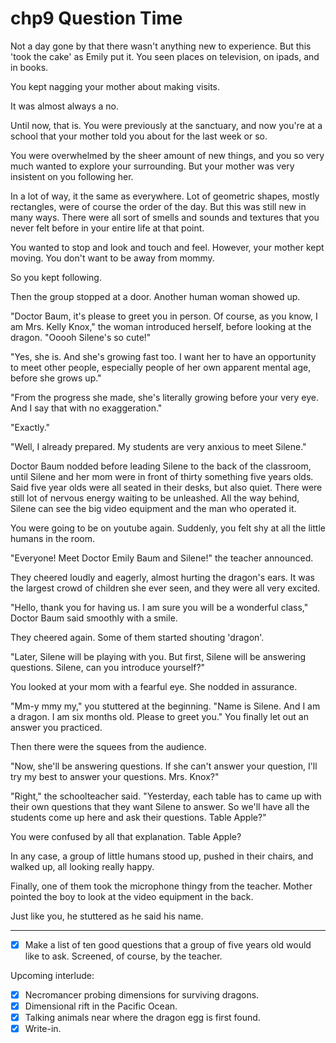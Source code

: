 # **chp9 Question Time**

Not a day gone by that there wasn't anything new to experience. But this 'took the cake' as Emily put it. You seen places on television, on ipads, and in books.

You kept nagging your mother about making visits.

It was almost always a no.

Until now, that is. You were previously at the sanctuary, and now you're at a school that your mother told you about for the last week or so.

You were overwhelmed by the sheer amount of new things, and you so very much wanted to explore your surrounding. But your mother was very insistent on you following her.

In a lot of way, it the same as everywhere. Lot of geometric shapes, mostly rectangles, were of course the order of the day. But this was still new in many ways. There were all sort of smells and sounds and textures that you never felt before in your entire life at that point.

You wanted to stop and look and touch and feel. However, your mother kept moving. You don't want to be away from mommy.

So you kept following.

Then the group stopped at a door. Another human woman showed up.

"Doctor Baum, it's please to greet you in person. Of course, as you know, I am Mrs. Kelly Knox," the woman introduced herself, before looking at the dragon. "Ooooh Silene's so cute!"

"Yes, she is. And she's growing fast too. I want her to have an opportunity to meet other people, especially people of her own apparent mental age, before she grows up."

"From the progress she made, she's literally growing before your very eye. And I say that with no exaggeration."

"Exactly."

"Well, I already prepared. My students are very anxious to meet Silene."

Doctor Baum nodded before leading Silene to the back of the classroom, until Silene and her mom were in front of thirty something five years olds. Said five year olds were all seated in their desks, but also quiet. There were still lot of nervous energy waiting to be unleashed. All the way behind, Silene can see the big video equipment and the man who operated it.

You were going to be on youtube again. Suddenly, you felt shy at all the little humans in the room.

"Everyone! Meet Doctor Emily Baum and Silene!" the teacher announced.

They cheered loudly and eagerly, almost hurting the dragon's ears. It was the largest crowd of children she ever seen, and they were all very excited.

"Hello, thank you for having us. I am sure you will be a wonderful class," Doctor Baum said smoothly with a smile.

They cheered again. Some of them started shouting 'dragon'.

"Later, Silene will be playing with you. But first, Silene will be answering questions. Silene, can you introduce yourself?"

You looked at your mom with a fearful eye. She nodded in assurance.

"Mm-y mmy my," you stuttered at the beginning. "Name is Silene. And I am a dragon. I am six months old. Please to greet you." You finally let out an answer you practiced.

Then there were the squees from the audience.

"Now, she'll be answering questions. If she can't answer your question, I'll try my best to answer your questions. Mrs. Knox?"

"Right," the schoolteacher said. "Yesterday, each table has to came up with their own questions that they want Silene to answer. So we'll have all the students come up here and ask their questions. Table Apple?"

You were confused by all that explanation. Table Apple?

In any case, a group of little humans stood up, pushed in their chairs, and walked up, all looking really happy.

Finally, one of them took the microphone thingy from the teacher. Mother pointed the boy to look at the video equipment in the back.

Just like you, he stuttered as he said his name.

***

* [X] Make a list of ten good questions that a group of five years old would like to ask. Screened, of course, by the teacher.

Upcoming interlude:

* [X] Necromancer probing dimensions for surviving dragons.
* [X] Dimensional rift in the Pacific Ocean.
* [X] Talking animals near where the dragon egg is first found.
* [X] Write-in.
